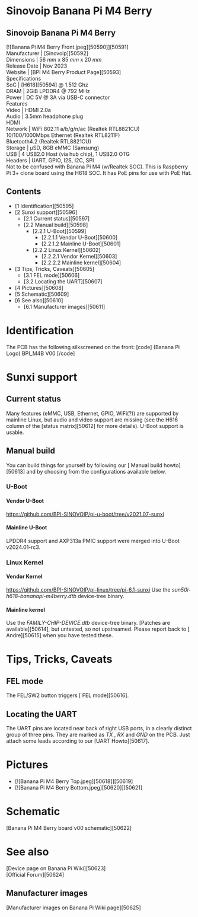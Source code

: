 # Sinovoip Banana Pi M4 Berry
Sinovoip Banana Pi M4 Berry  
---  
[![Banana Pi M4 Berry Front.jpeg][50590]][50591]  
Manufacturer |  [Sinovoip][50592]  
Dimensions |  56 _mm_ x 85 _mm_ x 20 _mm_  
Release Date |  Nov 2023  
Website |  [BPI M4 Berry Product Page][50593]  
Specifications   
SoC |  [H618][50594] @ 1.512 Ghz   
DRAM |  2GiB LPDDR4 @ 792 MHz   
Power |  DC 5V @ 3A via USB-C connector   
Features   
Video |  HDMI 2.0a   
Audio |  3.5mm headphone plug  
HDMI   
Network |  WiFi 802.11 a/b/g/n/ac (Realtek RTL8821CU)  
10/100/1000Mbps Ethernet (Realtek RTL8211F)  
Bluetooth4.2 (Realtek RTL8821CU)   
Storage |  µSD, 8GB eMMC (Samsung)   
USB |  4 USB2.0 Host (via hub chip), 1 USB2.0 OTG   
Headers |  UART, GPIO, I2S, I2C, SPI   
Not to be confused with Banana Pi M4 (w/Realtek SOC). This is Raspberry Pi 3+ clone board using the H618 SOC. It has PoE pins for use with PoE Hat. 
## Contents
  * [1 Identification][50595]
  * [2 Sunxi support][50596]
    * [2.1 Current status][50597]
    * [2.2 Manual build][50598]
      * [2.2.1 U-Boot][50599]
        * [2.2.1.1 Vendor U-Boot][50600]
        * [2.2.1.2 Mainline U-Boot][50601]
      * [2.2.2 Linux Kernel][50602]
        * [2.2.2.1 Vendor Kernel][50603]
        * [2.2.2.2 Mainline kernel][50604]
  * [3 Tips, Tricks, Caveats][50605]
    * [3.1 FEL mode][50606]
    * [3.2 Locating the UART][50607]
  * [4 Pictures][50608]
  * [5 Schematic][50609]
  * [6 See also][50610]
    * [6.1 Manufacturer images][50611]

# Identification
The PCB has the following silkscreened on the front: 
[code] 
    (Banana Pi Logo) 
    BPI_M4B
    V00
[/code]
# Sunxi support
## Current status
Many features (eMMC, USB, Ethernet, GPIO, WiFi(?)) are supported by mainline Linux, but audio and video support are missing (see the H616 column of the [status matrix][50612] for more details). U-Boot support is usable. 
## Manual build
You can build things for yourself by following our [ Manual build howto][50613] and by choosing from the configurations available below. 
### U-Boot
#### Vendor U-Boot
<https://github.com/BPI-SINOVOIP/pi-u-boot/tree/v2021.07-sunxi>
#### Mainline U-Boot
LPDDR4 support and AXP313a PMIC support were merged into U-Boot v2024.01-rc3. 
### Linux Kernel
#### Vendor Kernel
<https://github.com/BPI-SINOVOIP/pi-linux/tree/pi-6.1-sunxi>
Use the _sun50i-h618-bananapi-m4berry.dtb_ device-tree binary. 
#### Mainline kernel
Use the _FAMILY-CHIP-DEVICE.dtb_ device-tree binary.
[Patches are available][50614], but untested, so not upstreamed. Please report back to [ Andre][50615] when you have tested these. 
# Tips, Tricks, Caveats
## FEL mode
The FEL/SW2 button triggers [ FEL mode][50616]. 
## Locating the UART
The UART pins are located near back of right USB ports, in a clearly distinct group of three pins. They are marked as _TX_ , _RX_ and _GND_ on the PCB. Just attach some leads according to our [UART Howto][50617]. 
# Pictures
  * [![Banana Pi M4 Berry Top.jpeg][50618]][50619]
  * [![Banana Pi M4 Berry Bottom.jpeg][50620]][50621]

# Schematic
[Banana Pi M4 Berry board v00 schematic][50622]
# See also
[Device page on Banana Pi Wiki][50623]  
[Official Forum][50624]  

## Manufacturer images
[Manufacturer images on Banana Pi Wiki page][50625]
